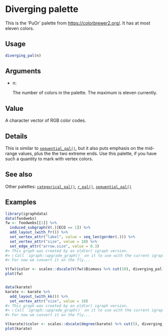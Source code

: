 # Diverging palette

This is the ‘PuOr’ palette from <https://colorbrewer2.org/>. It has at
most eleven colors.

## Usage

``` r
diverging_pal(n)
```

## Arguments

- n:

  The number of colors in the palette. The maximum is eleven currently.

## Value

A character vector of RGB color codes.

## Details

This is similar to
[`sequential_pal()`](https://r.igraph.org/reference/sequential_pal.md),
but it also puts emphasis on the mid-range values, plus the the two
extreme ends. Use this palette, if you have such a quantity to mark with
vertex colors.

## See also

Other palettes:
[`categorical_pal()`](https://r.igraph.org/reference/categorical_pal.md),
[`r_pal()`](https://r.igraph.org/reference/r_pal.md),
[`sequential_pal()`](https://r.igraph.org/reference/sequential_pal.md)

## Examples

``` r
library(igraphdata)
data(foodwebs)
fw <- foodwebs[[1]] %>%
  induced_subgraph(V(.)[ECO == 1]) %>%
  add_layout_(with_fr()) %>%
  set_vertex_attr("label", value = seq_len(gorder(.))) %>%
  set_vertex_attr("size", value = 10) %>%
  set_edge_attr("arrow.size", value = 0.3)
#> This graph was created by an old(er) igraph version.
#> ℹ Call `igraph::upgrade_graph()` on it to use with the current igraph version.
#> For now we convert it on the fly...

V(fw)$color <- scales::dscale(V(fw)$Biomass %>% cut(10), diverging_pal)
plot(fw)


data(karate)
karate <- karate %>%
  add_layout_(with_kk()) %>%
  set_vertex_attr("size", value = 10)
#> This graph was created by an old(er) igraph version.
#> ℹ Call `igraph::upgrade_graph()` on it to use with the current igraph version.
#> For now we convert it on the fly...

V(karate)$color <- scales::dscale(degree(karate) %>% cut(5), diverging_pal)
plot(karate)
```
